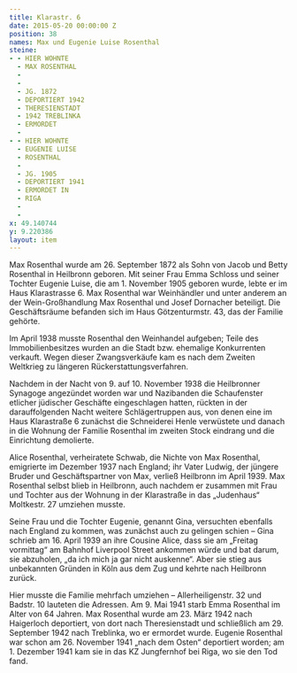 ```yaml
---
title: Klarastr. 6
date: 2015-05-20 00:00:00 Z
position: 38
names: Max und Eugenie Luise Rosenthal
steine:
- - HIER WOHNTE
  - MAX ROSENTHAL
  - 
  - 
  - JG. 1872
  - DEPORTIERT 1942
  - THERESIENSTADT
  - 1942 TREBLINKA
  - ERMORDET
  - 
- - HIER WOHNTE
  - EUGENIE LUISE
  - ROSENTHAL
  - 
  - JG. 1905
  - DEPORTIERT 1941
  - ERMORDET IN
  - RIGA
  - 
  - 
x: 49.140744
y: 9.220386
layout: item
---
```


Max Rosenthal wurde am 26. September 1872 als Sohn von Jacob und Betty Rosenthal in Heilbronn geboren. Mit seiner Frau Emma Schloss und seiner Tochter Eugenie Luise, die am 1. November 1905 geboren wurde, lebte er im Haus Klarastrasse 6. Max Rosenthal war Weinhändler und unter anderem an der Wein-Großhandlung Max Rosenthal und Josef Dornacher beteiligt. Die Geschäftsräume befanden sich im Haus Götzenturmstr. 43, das der Familie gehörte.

Im April 1938 musste Rosenthal den Weinhandel aufgeben; Teile des Immobilienbesitzes wurden an die Stadt bzw. ehemalige Konkurrenten verkauft. Wegen dieser Zwangsverkäufe kam es nach dem Zweiten Weltkrieg zu längeren Rückerstattungsverfahren.

Nachdem in der Nacht von 9. auf 10. November 1938 die Heilbronner Synagoge angezündet worden war und Nazibanden die Schaufenster etlicher jüdischer Geschäfte eingeschlagen hatten, rückten in der darauffolgenden Nacht weitere Schlägertruppen aus, von denen eine im Haus Klarastraße 6 zunächst die Schneiderei Henle verwüstete und danach in die Wohnung der Familie Rosenthal im zweiten Stock eindrang und die Einrichtung demolierte.

Alice Rosenthal, verheiratete Schwab, die Nichte von Max Rosenthal, emigrierte im Dezember 1937 nach England; ihr Vater Ludwig, der jüngere Bruder und Geschäftspartner von Max, verließ Heilbronn im April 1939. Max Rosenthal selbst blieb in Heilbronn, auch nachdem er zusammen mit Frau und Tochter aus der Wohnung in der Klarastraße in das „Judenhaus“ Moltkestr. 27 umziehen musste.

Seine Frau und die Tochter Eugenie, genannt Gina, versuchten ebenfalls nach England zu kommen, was zunächst auch zu gelingen schien – Gina schrieb am 16. April 1939 an ihre Cousine Alice, dass sie am „Freitag vormittag“ am Bahnhof Liverpool Street ankommen würde und bat darum, sie abzuholen, „da ich mich ja gar nicht auskenne“. Aber sie stieg aus unbekannten Gründen in Köln aus dem Zug und kehrte nach Heilbronn zurück.

Hier musste die Familie mehrfach umziehen – Allerheiligenstr. 32 und Badstr. 10 lauteten die Adressen. Am 9. Mai 1941 starb Emma Rosenthal im Alter von 64 Jahren. Max Rosenthal wurde am 23. März 1942 nach Haigerloch deportiert, von dort nach Theresienstadt und schließlich am 29. September 1942 nach Treblinka, wo er ermordet wurde. Eugenie Rosenthal war schon am 26. November 1941 „nach dem Osten“ deportiert worden; am 1. Dezember 1941 kam sie in das KZ Jungfernhof bei Riga, wo sie den Tod fand.


